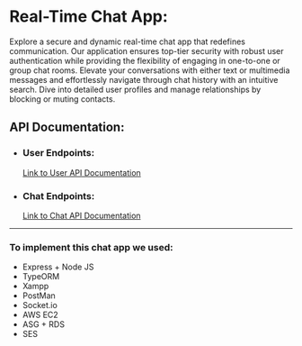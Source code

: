# Real-Time Chat App:

Explore a secure and dynamic real-time chat app that redefines communication. Our application ensures top-tier security with robust user authentication while providing the flexibility of engaging in one-to-one or group chat rooms. Elevate your conversations with either text or multimedia messages and effortlessly navigate through chat history with an intuitive search. Dive into detailed user profiles and manage relationships by blocking or muting contacts.

## API Documentation: 

- ### User Endpoints:
  [Link to User API Documentation](https://github.com/SomeCoder23/RealTimeChat/blob/master/Documentation/Users.md)
- ### Chat Endpoints:
  [Link to Chat API Documentation](https://github.com/SomeCoder23/RealTimeChat/blob/master/Documentation/Chat.md)

---

### To implement this chat app we used:
- Express + Node JS
- TypeORM
- Xampp
- PostMan
- Socket.io
- AWS EC2
- ASG + RDS
- SES
